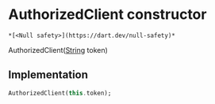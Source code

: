 


# AuthorizedClient constructor




    *[<Null safety>](https://dart.dev/null-safety)*



AuthorizedClient([String](https://api.flutter.dev/flutter/dart-core/String-class.html) token)





## Implementation

```dart
AuthorizedClient(this.token);
```







